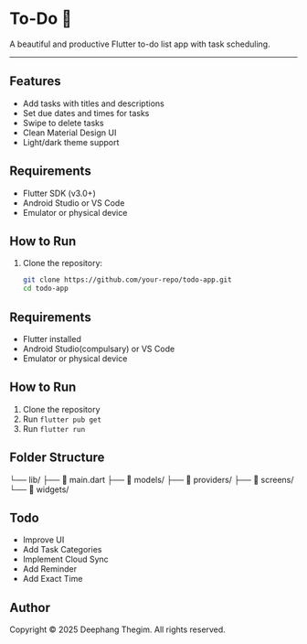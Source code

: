 # To-Do 📝

A beautiful and productive Flutter to-do list app with task scheduling.

---

## Features

- Add tasks with titles and descriptions
- Set due dates and times for tasks
- Swipe to delete tasks
- Clean Material Design UI
- Light/dark theme support

## Requirements

- Flutter SDK (v3.0+)
- Android Studio or VS Code
- Emulator or physical device

## How to Run

1. Clone the repository:
   ```bash
   git clone https://github.com/your-repo/todo-app.git
   cd todo-app
   ```

## Requirements

- Flutter installed
- Android Studio(compulsary) or VS Code
- Emulator or physical device

## How to Run

1. Clone the repository
2. Run `flutter pub get`
3. Run `flutter run`

## Folder Structure

└── lib/
├── 📄 main.dart
├── 📂 models/
├── 📂 providers/
├── 📂 screens/
└── 📂 widgets/

## Todo

- Improve UI
- Add Task Categories
- Implement Cloud Sync
- Add Reminder
- Add Exact Time

## Author

Copyright © 2025 Deephang Thegim. All rights reserved.
